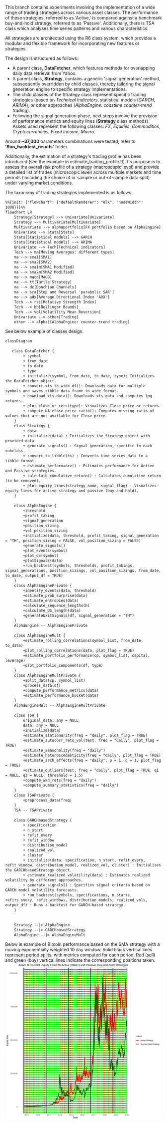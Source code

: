 This branch contains experiments involving the implementation of a wide range of trading strategies across various asset classes. 
The performance of these strategies, referred to as 'Active,' is compared against a benchmark buy-and-hold strategy, referred to as 'Passive'.
Additionally, there is TSA class which analyses time series patterns and various characteristics.

All strategies are architected using the R6 class system, which provides a modular and flexible framework for incorporating new features or strategies.

The design is structured as follows::

- A parent class, **DataFetcher**, which features methods for overlapping daily data retrieval from Yahoo.
- A parent class, **Strategy**, contains a generic 'signal generation' method, subsequently overridden by child classes, thereby tailoring the signal generation engine to specific strategy implementations.
- The child classes of the Strategy class represent specific trading strategies (based on *Technical  Indicators*, statistical models (*GARCH*, *ARIMA*), or other approaches (*AlphaEngine: coastline counter-trend trading*).
- Following the signal generation phase, next steps involve the provision of performance metrics and equity lines (**Strategy** class methods).
Assets used represent the following classes: *FX*, *Equities*, *Commodities*, *Cryptocurrencies*, *Fixed Income*, *Macro*.

Around **~37,000** parameters combinations were tested, refer to **'Run_backtest_results'** folder.

Additionally, the estimation of a strategy's trading profile has been introduced (see the example in estimate_trading_profile.R). 
Its purpose is to assess the overall risk profile of a strategy (macroscopic level) and provide a detailed list of trades (microscopic level) across multiple markets and time periods (including the choice of in-sample or out-of-sample data split) under varying market conditions.

The taxonomy of trading strategies implemented is as follows:

```mermaid
%%{init: {"flowchart": {"defaultRenderer": "elk", "nodeWidth": 1000}}}%%
flowchart LR
    Strategy[Strategy] --> Univariate[Univariate]
    Strategy --> Multivariate[Multivariate]
    Multivariate --> alphaportfolio[FX portfolio based on AlphaEngine]
    Univariate --> Stats[Stats]
    Stats[Statistical models] --> GARCH
    Stats[Statistical models] --> ARIMA
    Univariate --> Tech[Technical indicators]
    Tech --> ma[Moving Averages: different types]
    ma --> sma1[SMA1]
    ma --> sma2[SMA2]
    ma --> sma1m[SMA1 Modified]
    ma --> sma2m[SMA2 Modified]
    ma --> macd[MACD]
    ma --> tt[Turtle Strategy]
    ma --> dc[Donchian Channels]
    ma --> sra[Stop and Reversal 'parabolic SAR']
    ma --> adx[Average Directional Index 'ADX']
    Tech --> rsi[Relative Strength Index]
    Tech --> bb[Bollinger Bounds]
    Tech --> vol[Volatility Mean Reversion]
    Univariate --> other[Trading]
    other --> alpha1[AlphaEngine: counter-trend trading]
```

See below example of classes design.

```mermaid
classDiagram

   class DataFetcher {
        + symbol
        + from_date
        + to_date
        + type
        + initialize(symbol, from_date, to_date, type): Initializes the DataFetcher object.
        + convert_xts_to_wide_df(): Downloads data for multiple symbols and saves tibble data frame in wide format.
        + download_xts_data(): Downloads xts data and computes log returns.
        + plot_close_or_rets(type): Visualizes Close price or returns.
        + compute_NA_close_price_ratio(): Computes missing ratio of values that are not available for Close price.
    }
    class Strategy {
        + data
        + initialize(data) : Initializes the Strategy object with provided data.
        + generate_signals() : Signal generation, specific to each subclass.
        + convert_to_tibble(ts) : Converts time series data to a tibble format.
        + estimate_performance() : Estimates performance for Active and Passive strategies.
        + calculate_cumulative_return() : Calculates cumulative return (to be removed).
        + plot_equity_lines(strategy_name, signal_flag) : Visualizes equity lines for active strategy and passive (buy and hold).
    }

    class AlphaEngine {
        +threshold
        +profit_taking
        +signal_generation
        +position_sizing
        +vol_position_sizing
        +initialize(data, threshold, profit_taking, signal_generation = "TH", position_sizing = FALSE, vol_position_sizing = FALSE)
        +generate_signals()
        +plot_events(symbol)
        +plot_dc(symbol)
        +plotSignals(data)
        +run_backtest(symbols, thresholds, profit_takings, signal_generations, position_sizings, vol_position_sizings, from_date, to_date, output_df = TRUE)
    }
    class AlphaEnginePrivate {
        +identify_events(data, threshold)
        +estimate_prob_surprise(data)
        +estimate_entropies(data)
        +calculate_sequence_lengths(h)
        +calculate_OS_length(data)
        +generateExitSignals(df, signal_generation = "TH")
    }
    AlphaEngine -- AlphaEnginePrivate

    class AlphaEngineMult {
        +estimate_rolling_correlations(symbol_list, from_date, to_date)
        +plot_rolling_correlations(data, plot_flag = TRUE)
        +estimate_portfolio_performance(cp, symbol_list, capital, leverage)
        +plot_portfolio_components(df, type)
    }
    class AlphaEngineMultPrivate {
        +split_data(cp, symbol_list)
        +process_data(df)
        +compute_performance_metrics(data)
        +estimate_performance_bucket(data)
    }
    AlphaEngineMult -- AlphaEngineMultPrivate

    class TSA {
        original_data: any = NULL
        data: any = NULL
        +initialize(data)
        +estimate_stationarity(freq = "daily", plot_flag = TRUE)
        +estimate_autocorr_rets_vol(test, freq = "daily", plot_flag = TRUE)
        +estimate_seasonality(freq = "daily")
        +estimate_heteroscedasticity(freq = "daily", plot_flag = TRUE)
        +estimate_arch_effects(freq = "daily", p = 1, q = 1, plot_flag = TRUE)
        +estimate_outliers(test, freq = "daily", plot_flag = TRUE, q1 = NULL, q3 = NULL, threshold = 1.5)
        +compute_wkd_rets(freq = "daily")
        +compute_summary_statistics(freq = "daily")
    }
    class TSAPrivate {
        +preprocess_data(freq)
    }
    TSA -- TSAPrivate

    class GARCHbasedStrategy {
        + specification
        + n_start
        + refit_every
        + refit_window
        + distribution_model
        + realized_vol
        + cluster
        + initialize(data, specification, n_start, refit_every, refit_window, distribution_model, realized_vol, cluster) : Initializes the GARCHbasedStrategy object.
        + estimate_realized_volatility(data) : Estimates realized volatility by different approaches.
        + generate_signals() : Specifies signal criteria based on GARCH model volatility forecasts.
        + run_backtest(symbols, specifications, n_starts, refits_every, refit_windows, distribution_models, realized_vols, output_df) : Runs a backtest for GARCH-based strategy.
    }


    Strategy --|> AlphaEngine
    Strategy --|> GARCHbasedStrategy
    AlphaEngine --|> AlphaEngineMult
```

Below is example of Bitcoin performance based on the SMA strategy with a moving exponentially weighted 10 day window. 
Solid black vertical lines represent period splits, with metrics computed for each period. 
Red (sell) and green (buy) vertical lines indicate the corresponding positions taken.
![BTC USD Plot](sma1_btc_usd_plot.png)